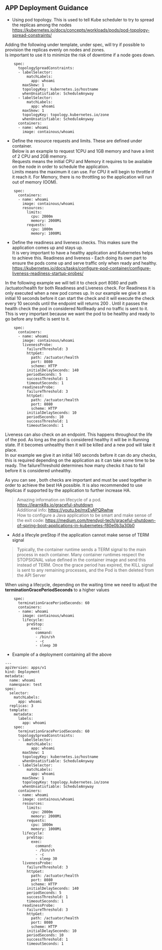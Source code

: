 ## APP Deployment Guidance

* Using pod topology. This is used to tell Kube scheduler to try to spread the replicas among the nodes https://kubernetes.io/docs/concepts/workloads/pods/pod-topology-spread-constraints/ 

Adding the following under template, under spec, will try if possible to provision the replicas evenly on nodes and zones. \
Is important to use it to minimize the risk of downtime if a node goes down.
```
    spec:
      topologySpreadConstraints:
      - labelSelector:
          matchLabels:
            app: whoami
        maxSkew: 1
        topologyKey: kubernetes.io/hostname
        whenUnsatisfiable: ScheduleAnyway
      - labelSelector:
          matchLabels:
            app: whoami
        maxSkew: 1
        topologyKey: topology.kubernetes.io/zone
        whenUnsatisfiable: ScheduleAnyway
      containers:
      - name: whoami
        image: containous/whoami
```


* Define the resource requests and limits. These are defined under container. \
Below is an example to request 1CPU and 1GB memory and have a limit of 2 CPU and 2GB memory.\
Requests means the initial CPU and Memory it requires to be available on the node in order to schedule the application. \
Limits means the maximum it can use. For CPU it will begin to throttle if it reach it. For Memory, there is no throttling so the application will run out of memory (OOM).
```
    spec:   
      containers:
      - name: whoami
        image: containous/whoami
        resources:
          limits:
            cpu: 2000m
            memory: 2000Mi
          requests:
            cpu: 1000m
            memory: 1000Mi

```

* Define the readiness and liveness checks. This makes sure the application comes up and stays up. \
It is very important to have a healthy application and Kubernetes helps to achieve this.
Readiness and liveness - Each doing its own part to ensure the pods come up and serve traffic only when ready and healthy.
https://kubernetes.io/docs/tasks/configure-pod-container/configure-liveness-readiness-startup-probes/

In the following example we will tell it to check port 8080 and path /actuator/health for both Readiness and Liveness check.
For Readiness it is only executed when a new pod comes up. In our example we give it an initial 10 seconds before it can start the check and it will execute the check every 10 seconds until the endpoint will returns 200 .
Until it passes the health check the pod in considered NotReady and no traffic is sent to it. This is very important because we want the pod to be healthy and ready to go before any traffic is sent to it.
```
    spec:   
      containers:
      - name: whoami
        image: containous/whoami
        livenessProbe:
          failureThreshold: 3
          httpGet:
            path: /actuator/health
            port: 8080
            scheme: HTTP
          initialDelaySeconds: 140
          periodSeconds: 5
          successThreshold: 1
          timeoutSeconds: 1
        readinessProbe:
          failureThreshold: 3
          httpGet:
            path: /actuator/health
            port: 8080
            scheme: HTTP
          initialDelaySeconds: 10
          periodSeconds: 10
          successThreshold: 1
          timeoutSeconds: 1
```
Liveness can also check on an endpoint. This happens throughout the life of the pod. As long as the pod is considered healthy it will be in Running state. If it becomes unhealthy then it will be killed and a new pod will take it place. \
In our example we give it an initial 140 seconds before it can do any checks, this is required depending on the application as it can take some time to be ready. The failureThreshold determines how many checks it has to fail before it is considered unhealthy. 

As you can see , both checks are important and must be used together in order to achieve the best HA possible. It is also recommended to use Replicas if supported by the application to further increase HA.

> Amazing information on lifecycle of a pod. https://learnk8s.io/graceful-shutdown \
Additional info: https://youtu.be/mxEvAPQRwhw \
How to configure a Java application to be smart and make sense of the exit code: https://medium.com/trendyol-tech/graceful-shutdown-of-spring-boot-applications-in-kubernetes-f80e0b3a30b0



* Add a lifecyle preStop if the application cannot make sense of TERM signal
> Typically, the container runtime sends a TERM signal to the main process in each container. Many container runtimes respect the STOPSIGNAL value defined in the container image and send this instead of TERM. Once the grace period has expired, the KILL signal is sent to any remaining processes, and the Pod is then deleted from the API Server

When using a lifecycle, depending on the waiting time we need to adjust the **terminationGracePeriodSeconds** to a higher values
```
    spec:   
      terminationGracePeriodSeconds: 60
      containers:
      - name: whoami
        image: containous/whoami
        lifecycle:
          preStop:
            exec:
              command:
              - /bin/sh
              - -c
              - sleep 30
```

* Example of a deployment containing all the above
```
---
apiVersion: apps/v1
kind: Deployment
metadata:
  name: whoami
  namespace: test
spec:
  selector:
    matchLabels:
      app: whoami
  replicas: 3
  template:
    metadata:
      labels:
        app: whoami
    spec:
      terminationGracePeriodSeconds: 60
      topologySpreadConstraints:
      - labelSelector:
          matchLabels:
            app: whoami
        maxSkew: 1
        topologyKey: kubernetes.io/hostname
        whenUnsatisfiable: ScheduleAnyway
      - labelSelector:
          matchLabels:
            app: whoami
        maxSkew: 1
        topologyKey: topology.kubernetes.io/zone
        whenUnsatisfiable: ScheduleAnyway
      containers:
      - name: whoami
        image: containous/whoami
        resources:
          limits:
            cpu: 2000m
            memory: 2000Mi
          requests:
            cpu: 1000m
            memory: 1000Mi
        lifecycle:
          preStop:
            exec:
              command:
              - /bin/sh
              - -c
              - sleep 30
        livenessProbe:
          failureThreshold: 3
          httpGet:
            path: /actuator/health
            port: 8080
            scheme: HTTP
          initialDelaySeconds: 140
          periodSeconds: 5
          successThreshold: 1
          timeoutSeconds: 1
        readinessProbe:
          failureThreshold: 3
          httpGet:
            path: /actuator/health
            port: 8080
            scheme: HTTP
          initialDelaySeconds: 10
          periodSeconds: 10
          successThreshold: 1
          timeoutSeconds: 1  
```